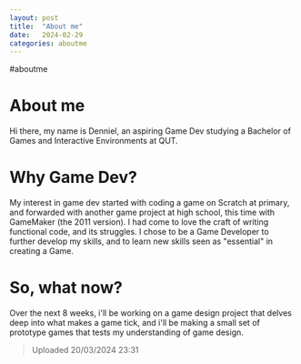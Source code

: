 ```yaml
---
layout: post
title:  "About me"
date:   2024-02-29
categories: aboutme
---
```

#aboutme
# About me
Hi there, my name is Denniel, an aspiring Game Dev studying a Bachelor of Games and Interactive Environments at QUT.

# Why Game Dev?
My interest in game dev started with coding a game on Scratch at primary, and forwarded with another game project at high school, this time with GameMaker (the 2011 version). I had come to love the craft of writing functional code, and its struggles. I chose to be a Game Developer to further develop my skills, and to learn new skills seen as "essential" in creating a Game.

# So, what now?
Over the next 8 weeks, i'll be working on a game design project that delves deep into what makes a game tick, and i'll be making a small set of prototype games that tests my understanding of game design.

> Uploaded 20/03/2024 23:31